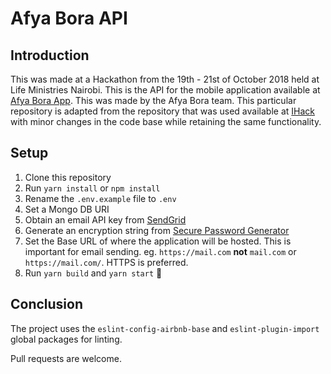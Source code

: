 # Afya Bora API

## Introduction
This was made at a Hackathon from the 19th - 21st of October 2018 held at Life Ministries Nairobi. This is the API for the mobile application available at [Afya Bora App](https://github.com/MillerAdulu/afyaboraapp). This was made by the Afya Bora team. This particular repository is adapted from the repository that was used available at [IHack](https://github.com/EdwinWalela/ihack) with minor changes in the code base while retaining the same functionality.

## Setup

1. Clone this repository
2. Run `yarn install` or `npm install`
3. Rename the `.env.example` file to `.env`
4. Set a Mongo DB URI
5. Obtain an email API key from [SendGrid](https://sendgrid.com/)
6. Generate an encryption string from [Secure Password Generator](https://passwordsgenerator.net/)
7. Set the Base URL of where the application will be hosted. This is important for email sending. eg. `https://mail.com` **not** `mail.com` or `https://mail.com/`. HTTPS is preferred.
8. Run `yarn build` and `yarn start` :tada:

## Conclusion

The project uses the `eslint-config-airbnb-base` and `eslint-plugin-import` global packages for linting.

Pull requests are welcome.